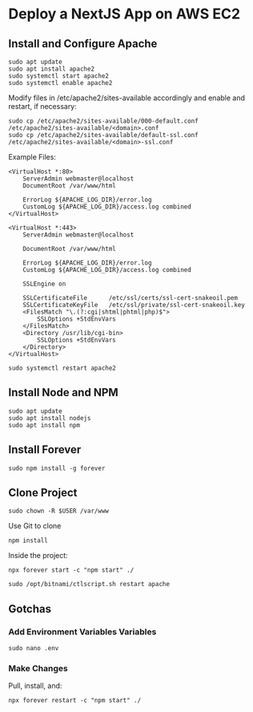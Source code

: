 # Deploy a NextJS App on AWS EC2

## Install and Configure Apache

```commandline
sudo apt update
sudo apt install apache2
sudo systemctl start apache2
sudo systemctl enable apache2
```

Modify files in /etc/apache2/sites-available accordingly and enable and restart, if necessary:

```commandline
sudo cp /etc/apache2/sites-available/000-default.conf /etc/apache2/sites-available/<domain>.conf
sudo cp /etc/apache2/sites-available/default-ssl.conf /etc/apache2/sites-available/<domain>-ssl.conf
```

Example Files:
```text
<VirtualHost *:80>
    ServerAdmin webmaster@localhost
    DocumentRoot /var/www/html

    ErrorLog ${APACHE_LOG_DIR}/error.log
    CustomLog ${APACHE_LOG_DIR}/access.log combined
</VirtualHost>

<VirtualHost *:443>
    ServerAdmin webmaster@localhost

    DocumentRoot /var/www/html

    ErrorLog ${APACHE_LOG_DIR}/error.log
    CustomLog ${APACHE_LOG_DIR}/access.log combined

    SSLEngine on

    SSLCertificateFile      /etc/ssl/certs/ssl-cert-snakeoil.pem
    SSLCertificateKeyFile   /etc/ssl/private/ssl-cert-snakeoil.key
    <FilesMatch "\.(?:cgi|shtml|phtml|php)$">
        SSLOptions +StdEnvVars
    </FilesMatch>
    <Directory /usr/lib/cgi-bin>
        SSLOptions +StdEnvVars
    </Directory>
</VirtualHost>
```

```commandline
sudo systemctl restart apache2
```

## Install Node and NPM

```commandline
sudo apt update
sudo apt install nodejs
sudo apt install npm
```

## Install Forever

```commandline
sudo npm install -g forever 
```

## Clone Project

```commandline
sudo chown -R $USER /var/www
```

Use Git to clone

```commandline
npm install
```


Inside the project:
```commandline
npx forever start -c "npm start" ./
```

```commandline
sudo /opt/bitnami/ctlscript.sh restart apache
```

## Gotchas

### Add Environment Variables Variables

```commandline
sudo nano .env
```

### Make Changes

Pull, install, and:
```commandline
npx forever restart -c "npm start" ./
```
